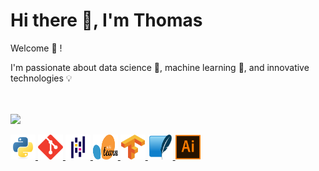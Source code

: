 # Hi there :wave:, I'm Thomas

Welcome :hugs: !
<br>

I'm passionate about data science :test_tube:, machine learning :robot:,  and innovative technologies :bulb:

<br>

<br>

<img src="dall_e-python-panda-jupyter-robot.jpg" width="400"/>

<p align="left">
<a href="" target="_blank" rel="noreferrer">
<img src="img/python-original.svg" alt="python" width="40" height="40"/> </a>

<a href="" target="_blank" rel="noreferrer">
<img src="img/git-scm-icon.svg" alt="git" width="40" height="40"/> </a>

<a href="" target="_blank" rel="noreferrer">
<img src="img/pandas-original.svg" alt="pd" width="40" height="40"/> </a>

<a href="" target="_blank" rel="noreferrer">
<img src="img/Scikit_learn_logo_small.svg" alt="skl" width="40" height="40"/> </a>

<a href="" target="_blank" rel="noreferrer">
<img src="img/tensorflow-icon.svg" alt="tensorflow" width="40" height="40"/> </a>

<a href="" target="_blank" rel="noreferrer">
<img src="img/sqlite-icon.svg" alt="sql" width="40" height="40"/> </a>

<a href="" target="_blank" rel="noreferrer">
<img src="img/adobe_illustrator-icon.svg" alt="sql" width="40" height="40"/> </a>

</p>
